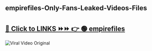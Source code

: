 
 ## empirefiles-Only-Fans-Leaked-Videos-Files

# <h2><a href="https://mediaupload.pro?empirefiles">🔗 Click to LINKS ⏩⏩ 👉 🟢 empirefiles </a></h2>

<a href="https://mediaupload.pro?empirefiles" rel="nofollow" data-target="animated-image.originalLink"><img src="https://i.ibb.co.com/xMMVF88/686577567.gif" alt="Viral Video Original" style="max-width: 100%; display: inline-block;" data-target="animated-image.originalImage"></a>